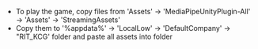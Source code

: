 * To play the game, copy files from 'Assets' -> 'MediaPipeUnityPlugin-All' -> 'Assets' -> 'StreamingAssets'
* Copy them to '%appdata%' -> 'LocalLow' -> 'DefaultCompany' -> "RIT_KCG' folder and paste all assets into folder
